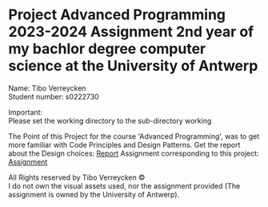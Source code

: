 Project Advanced Programming 2023-2024
Assignment 2nd year of my bachlor degree computer science at the University of Antwerp
=======================================

Name: Tibo Verreycken   
Student number: s0222730

Important:  
Please set the working directory to the sub-directory working

The Point of this Project for the course 'Advanced Programming', was to get more familiar with Code Principles and Design Patterns.
Get the report about the Design choices: [Report](report.pdf)
Assignment corresponding to this project: [Assignment](assignment.pdf)

All Rights reserved by Tibo Verreycken &copy;
<br>
I do not own the visual assets used, nor the assignment provided (The assignment is owned by the University of Antwerp).